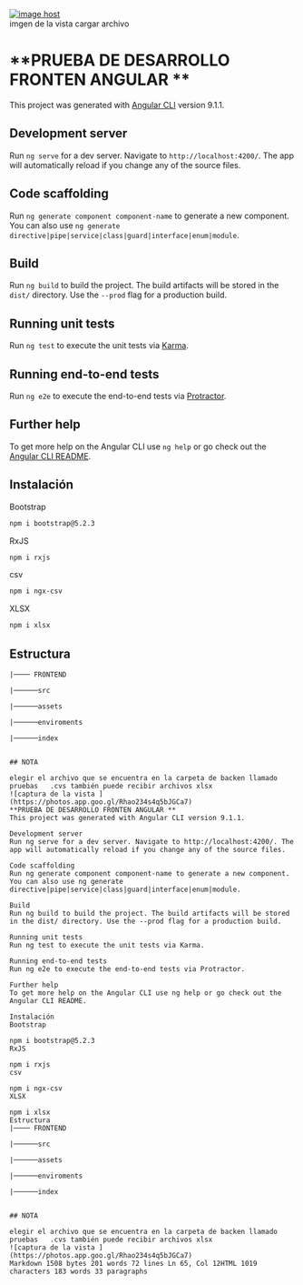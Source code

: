 <a href="https://imgbox.com/ZQ66Qco5" target="_blank"><img src="https://thumbs2.imgbox.com/a5/85/ZQ66Qco5_t.png" alt="image host"/></a>
<br>
imgen de la vista cargar archivo 
# **PRUEBA DE DESARROLLO FRONTEN ANGULAR  **

This project was generated with [Angular CLI](https://github.com/angular/angular-cli) version 9.1.1.

 
## Development server

  

Run `ng serve` for a dev server. Navigate to `http://localhost:4200/`. The app will automatically reload if you change any of the source files.


## Code scaffolding

Run `ng generate component component-name` to generate a new component. You can also use `ng generate directive|pipe|service|class|guard|interface|enum|module`.

 
## Build

Run `ng build` to build the project. The build artifacts will be stored in the `dist/` directory. Use the `--prod` flag for a production build.

## Running unit tests

Run `ng test` to execute the unit tests via [Karma](https://karma-runner.github.io).

## Running end-to-end tests

Run `ng e2e` to execute the end-to-end tests via [Protractor](http://www.protractortest.org/).

## Further help

To get more help on the Angular CLI use `ng help` or go check out the [Angular CLI README](https://github.com/angular/angular-cli/blob/master/README.md).
  
## Instalación

 Bootstrap
```sh
npm i bootstrap@5.2.3
```
RxJS
```sh
npm i rxjs
```
csv
```sh
npm i ngx-csv
```
XLSX
```sh
npm i xlsx
```

## Estructura
```
|──── FRONTEND

|──────src

|──────assets

|──────enviroments

|──────index


## NOTA

elegir el archivo que se encuentra en la carpeta de backen llamado pruebas   .cvs también puede recibir archivos xlsx
![captura de la vista ]
(https://photos.app.goo.gl/Rhao234s4q5bJGCa7)
**PRUEBA DE DESARROLLO FRONTEN ANGULAR **
This project was generated with Angular CLI version 9.1.1.

Development server
Run ng serve for a dev server. Navigate to http://localhost:4200/. The app will automatically reload if you change any of the source files.

Code scaffolding
Run ng generate component component-name to generate a new component. You can also use ng generate directive|pipe|service|class|guard|interface|enum|module.

Build
Run ng build to build the project. The build artifacts will be stored in the dist/ directory. Use the --prod flag for a production build.

Running unit tests
Run ng test to execute the unit tests via Karma.

Running end-to-end tests
Run ng e2e to execute the end-to-end tests via Protractor.

Further help
To get more help on the Angular CLI use ng help or go check out the Angular CLI README.

Instalación
Bootstrap

npm i bootstrap@5.2.3
RxJS

npm i rxjs
csv

npm i ngx-csv
XLSX

npm i xlsx
Estructura
|──── FRONTEND

|──────src

|──────assets

|──────enviroments

|──────index


## NOTA

elegir el archivo que se encuentra en la carpeta de backen llamado pruebas   .cvs también puede recibir archivos xlsx
![captura de la vista ]
(https://photos.app.goo.gl/Rhao234s4q5bJGCa7)
Markdown 1508 bytes 201 words 72 lines Ln 65, Col 12HTML 1019 characters 183 words 33 paragraphs
